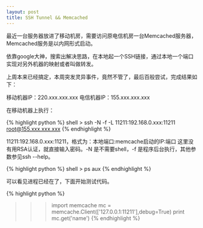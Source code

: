 ```yaml
---
layout: post
title: SSH Tunnel && Memcached
---
```


最近一台服务器放进了移动机房，需要访问原电信机房一台Memcached服务器，Memcached服务是以内网形式启动。

依靠google大神，搜索出解决思路，在本地起一个SSH链接，通过本地一个端口实现对另外机器的映射或者叫做转发。

上周本来已经搞定，本周突发灵异事件，竟然不管了，最后百般尝试，完成结果如下：

移动机器IP：220.xxx.xxx.xxx 电信机器IP：155.xxx.xxx.xxx

在移动机器上执行：

{% highlight python %}
shell > ssh -N -f -L 11211:192.168.0.xxx:11211 root@155.xxx.xxx.xxx
{% endhighlight %}

11211:192.168.0.xxx:11211，格式为：本地端口:memcache启动的IP:端口
这里没有用RSA认证，就直接输入密码。-N 是不需要shell，-f 是程序后台执行，其他参数参见ssh --help。

{% highlight python %}
shell > ps aux
{% endhighlight %}

可以看见进程已经在了，下面开始测试代码。

{% highlight python %}

>>> import memcache
>>> mc = memcache.Client(['127.0.0.1:11211'],debug=True)
>>> print mc.get('name')
{% endhighlight %}



